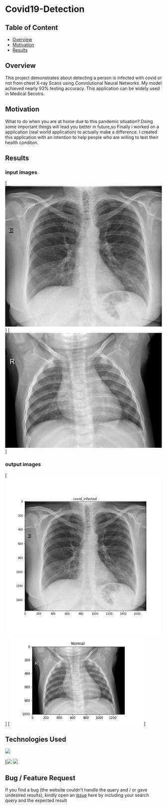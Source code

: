 # Covid19-Detection
## Table of Content
  * [Overview](#overview)
  * [Motivation](#motivation)
  * [Results](#results)
  

## Overview
This project demonstrates about detecting a person is infected with covid or not from chest X-ray Scans using Convolutional Neural Networks. My model achieved nearly 93% testing accuracy. This application can be 
widely used in Medical Secotrs.

## Motivation
What to do when you are at home due to this pandemic situation?.Doing some important things will lead you better in future,so Finally i worked on a application (real world application) to actually make a difference. I created this application with an intention to help people who are willing to test their health conditon.

## Results
### input images
[![](https://github.com/lavanyapilla/Covid19-Detection/blob/main/results/fig1.png)]
[![](https://github.com/lavanyapilla/Covid19-Detection/blob/main/results/fig2.jpeg)]

### output images
[![](https://github.com/lavanyapilla/Covid19-Detection/blob/main/results/fig1_res.png)]
[![](https://github.com/lavanyapilla/Covid19-Detection/blob/main/results/fig2_res.png)]


## Technologies Used


![](https://forthebadge.com/images/badges/made-with-python.svg)

[[<img target="_blank" src="https://cdn.analyticsvidhya.com/wp-content/uploads/2017/06/08075935/keras-tensorflow-logo.jpg" width=280>](https://keras.io/) [<img target="_blank" src="https://python-pillow.org/images/pillow-logo.png" width=200>](https://python-pillow.org/)


## Bug / Feature Request

If you find a bug (the website couldn't handle the query and / or gave undesired results), kindly open an [issue](https://github.com/lavanyapilla/Covid19-Detection/issues) here by including your search query and the expected result


